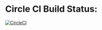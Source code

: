 # Circle CI Build Status:

[![CircleCI](https://circleci.com/gh/blueoasis/sfg-pet-clinic/tree/master.svg?style=shield&circle-token=7605c8de7d094875eba9d8d815129ebfbc814afe)](https://circleci.com/gh/blueoasis/sfg-pet-clinic/tree/master)
